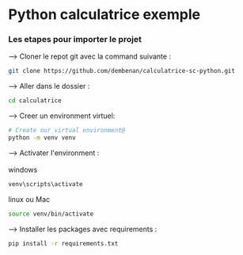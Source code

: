 # Python calculatrice exemple

### Les etapes pour importer le projet

--> Cloner le repot git avec la command suivante :
```bash
git clone https://github.com/dembenan/calculatrice-sc-python.git

```

--> Aller dans le dossier : 
```bash
cd calculatrice

```

--> Creer un environment virtuel:
```bash
# Create our virtual environment@
python -m venv venv

```

--> Activater l'environment : <br><br>
windows
```bash
venv\scripts\activate

```
linux ou Mac 
```bash
source venv/bin/activate

```

--> Installer les packages avec requirements :
```bash
pip install -r requirements.txt

```




